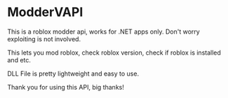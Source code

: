 # ModderVAPI
This is a roblox modder api, works for .NET apps only. Don't worry exploiting is not involved.

This lets you mod roblox, check roblox version, check if roblox is installed and etc.

DLL File is pretty lightweight and easy to use.

Thank you for using this API, big thanks!
